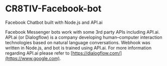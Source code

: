 # CR8TIV-Facebook-bot
Facebook Chatbot built with Node.js and API.ai

Facebook Messenger bots work with some 3rd party APIs including API.ai. API.ai (or Dialogflow) is a company developing human–computer interaction technologies based on natural language conversations. Webhook was written in Node.js, and bot is trained using API.ai. For more information regarding API.ai please refer to [https://dialogflow.com/](https://www.google.com).
